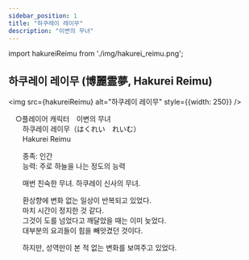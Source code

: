 ```yaml
---
sidebar_position: 1
title: "하쿠레이 레이무"
description: "이변의 무녀"
---
```


import hakureiReimu from './img/hakurei_reimu.png';

## 하쿠레이 레이무 (博麗霊夢, Hakurei Reimu)

<img src={hakureiReimu} alt="하쿠레이 레이무" style={{width: 250}} />

　○플레이어 캐릭터　이변의 무녀  
　　하쿠레이 레이무（はくれい　れいむ）  
　　Hakurei Reimu  

　　종족: 인간  
　　능력: 주로 하늘을 나는 정도의 능력  

　　매번 친숙한 무녀. 하쿠레이 신사의 무녀.  

　　환상향에 변화 없는 일상이 반복되고 있었다.  
　　마치 시간이 정지한 것 같다.  
　　그것이 도를 넘었다고 깨달았을 때는 이미 늦었다.  
　　대부분의 요괴들이 힘을 빼앗겼던 것이다.  

　　하지만, 성역만이 본 적 없는 변화를 보여주고 있었다.

